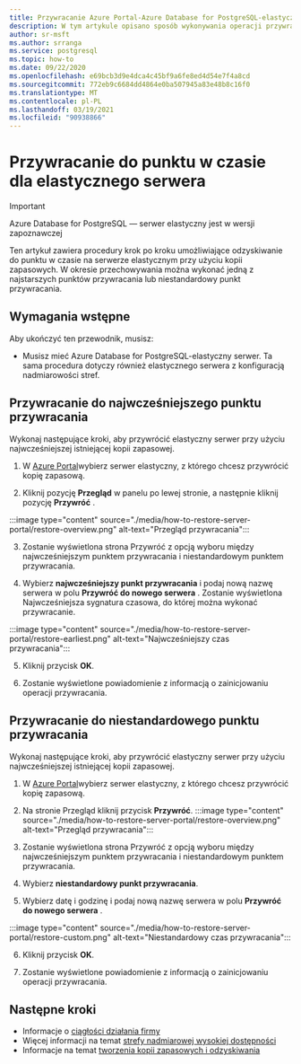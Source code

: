 ```yaml
---
title: Przywracanie Azure Portal-Azure Database for PostgreSQL-elastyczny serwer
description: W tym artykule opisano sposób wykonywania operacji przywracania w Azure Database for PostgreSQL przez Azure Portal.
author: sr-msft
ms.author: srranga
ms.service: postgresql
ms.topic: how-to
ms.date: 09/22/2020
ms.openlocfilehash: e69bcb3d9e4dca4c45bf9a6fe8ed4d54e7f4a8cd
ms.sourcegitcommit: 772eb9c6684dd4864e0ba507945a83e48b8c16f0
ms.translationtype: MT
ms.contentlocale: pl-PL
ms.lasthandoff: 03/19/2021
ms.locfileid: "90938866"
---
```

# <a name="point-in-time-restore-of-a-flexible-server"></a>Przywracanie do punktu w czasie dla elastycznego serwera

> [!IMPORTANT]
> Azure Database for PostgreSQL — serwer elastyczny jest w wersji zapoznawczej

Ten artykuł zawiera procedury krok po kroku umożliwiające odzyskiwanie do punktu w czasie na serwerze elastycznym przy użyciu kopii zapasowych. W okresie przechowywania można wykonać jedną z najstarszych punktów przywracania lub niestandardowy punkt przywracania.

## <a name="pre-requisites"></a>Wymagania wstępne

Aby ukończyć ten przewodnik, musisz:

-   Musisz mieć Azure Database for PostgreSQL-elastyczny serwer. Ta sama procedura dotyczy również elastycznego serwera z konfiguracją nadmiarowości stref.

## <a name="restoring-to-the-earliest-restore-point"></a>Przywracanie do najwcześniejszego punktu przywracania

Wykonaj następujące kroki, aby przywrócić elastyczny serwer przy użyciu najwcześniejszej istniejącej kopii zapasowej.

1.  W [Azure Portal](https://portal.azure.com/)wybierz serwer elastyczny, z którego chcesz przywrócić kopię zapasową.

2.  Kliknij pozycję **Przegląd** w panelu po lewej stronie, a następnie kliknij pozycję **Przywróć** .
   
   :::image type="content" source="./media/how-to-restore-server-portal/restore-overview.png" alt-text="Przegląd przywracania":::

3.  Zostanie wyświetlona strona Przywróć z opcją wyboru między najwcześniejszym punktem przywracania i niestandardowym punktem przywracania.

4.  Wybierz **najwcześniejszy punkt przywracania** i podaj nową nazwę serwera w polu **Przywróć do nowego serwera** . Zostanie wyświetlona Najwcześniejsza sygnatura czasowa, do której można wykonać przywracanie. 
   
   :::image type="content" source="./media/how-to-restore-server-portal/restore-earliest.png" alt-text="Najwcześniejszy czas przywracania":::

5.  Kliknij przycisk **OK**.

6.  Zostanie wyświetlone powiadomienie z informacją o zainicjowaniu operacji przywracania.

## <a name="restoring-to-a-custom-restore-point"></a>Przywracanie do niestandardowego punktu przywracania

Wykonaj następujące kroki, aby przywrócić elastyczny serwer przy użyciu najwcześniejszej istniejącej kopii zapasowej.

1.  W [Azure Portal](https://portal.azure.com/)wybierz serwer elastyczny, z którego chcesz przywrócić kopię zapasową.

2.  Na stronie Przegląd kliknij przycisk **Przywróć**.
 :::image type="content" source="./media/how-to-restore-server-portal/restore-overview.png" alt-text="Przegląd przywracania":::
    
3.  Zostanie wyświetlona strona Przywróć z opcją wyboru między najwcześniejszym punktem przywracania i niestandardowym punktem przywracania.

4.  Wybierz **niestandardowy punkt przywracania**.

5.  Wybierz datę i godzinę i podaj nową nazwę serwera w polu **Przywróć do nowego serwera** . 
   
:::image type="content" source="./media/how-to-restore-server-portal/restore-custom.png" alt-text="Niestandardowy czas przywracania":::
 
6.  Kliknij przycisk **OK**.

7.  Zostanie wyświetlone powiadomienie z informacją o zainicjowaniu operacji przywracania.

## <a name="next-steps"></a>Następne kroki

-   Informacje o [ciągłości działania firmy](./concepts-business-continuity.md)
-   Więcej informacji na temat [strefy nadmiarowej wysokiej dostępności](./concepts-high-availability.md)
-   Informacje na temat [tworzenia kopii zapasowych i odzyskiwania](./concepts-backup-restore.md)

